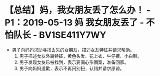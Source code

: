 # 【总结】妈，我女朋友丢了怎么办！ - P1：2019-05-13 妈 我女朋友丢了 - 不怕队长 - BV1SE411Y7WY

-   男子向妈妈求助寻找丢失的女朋友，描述女友特征并请求帮助。
    1.  男子描述女友外貌特征，黄色头发、花上衣、牛仔裤、小白鞋。
    2.  男子发现女友已被找到，表示要画心形图案，准备回家。
    3.  男子向妈妈道歉，表示不再闹别扭，认错并请求原谅。